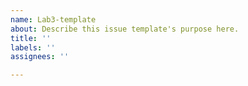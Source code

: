 ```yaml
---
name: Lab3-template
about: Describe this issue template's purpose here.
title: ''
labels: ''
assignees: ''

---
```



